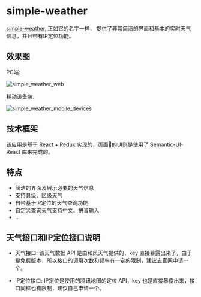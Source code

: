 # simple-weather

[simple-weather](http://guozeling.cn/simple_weather), 正如它的名字一样， 提供了非常简洁的界面和基本的实时天气信息，并且带有IP定位功能。

## 效果图

PC端:

![simple_weather_web](http://p3ek8rd7p.bkt.clouddn.com/simple_weather_web.jpg)

移动设备端:

![simple_weather_mobile_devices](http://p3ek8rd7p.bkt.clouddn.com/simple_weather_mobile_devices.gif)

## 技术框架

该应用是基于 React + Redux 实现的，页面的UI则是使用了 Semantic-UI-React 库来完成的。

## 特点

- 简洁的界面及展示必要的天气信息
- 支持县级、区级天气
- 自带基于IP定位的天气查询功能
- 自定义查询天气支持中文、拼音输入
- ...

## 天气接口和IP定位接口说明

- 天气接口: 该天气数据 API 是由和风天气提供的，key 直接暴露出来了，由于是免费版本，所以接口的调用次数和频率有一定的限制，建议去官网申请一个。

- IP定位接口: IP定位是使用的腾讯地图的定位 API，key 也是直接暴露出来，接口同样也有限制，建议自己申请一个。